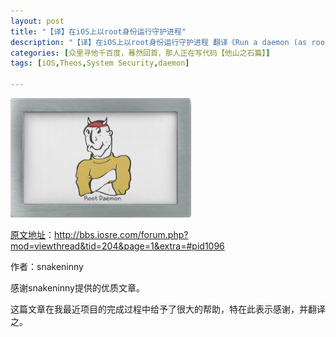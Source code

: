 ```yaml
---
layout: post
title: "【译】在iOS上以root身份运行守护进程"
description: "【译】在iOS上以root身份运行守护进程 翻译《Run a daemon (as root) on iOS》"
categories: [众里寻他千百度，蓦然回首，那人正在写代码【他山之石篇】]
tags: [iOS,Theos,System Security,daemon]

---
```


![image](/assets/images/2014-08-06-rootdaemon.png)

[原文地址](http://bbs.iosre.com/forum.php?mod=viewthread&tid=204&page=1&extra=#pid1096)：http://bbs.iosre.com/forum.php?mod=viewthread&tid=204&page=1&extra=#pid1096

作者：snakeninny

感谢snakeninny提供的优质文章。

这篇文章在我最近项目的完成过程中给予了很大的帮助，特在此表示感谢，并翻译之。

<!-- more -->

##







